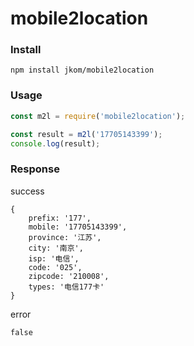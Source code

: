 # mobile2location

### Install

`npm install jkom/mobile2location`

### Usage

```javascript
const m2l = require('mobile2location');

const result = m2l('17705143399');
console.log(result);
```

### Response
success

```
{ 
    prefix: '177',
    mobile: '17705143399',
    province: '江苏',
    city: '南京',
    isp: '电信',
    code: '025',
    zipcode: '210008',
    types: '电信177卡' 
}
```

error

```
false
```



